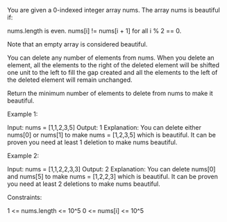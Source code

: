 You are given a 0-indexed integer array nums. The array nums is beautiful
if:


nums.length is even.
nums[i] != nums[i + 1] for all i % 2 == 0.


Note that an empty array is considered beautiful.

You can delete any number of elements from nums. When you delete an element,
all the elements to the right of the deleted element will be shifted one unit
to the left to fill the gap created and all the elements to the left of the
deleted element will remain unchanged.

Return the minimum number of elements to delete from nums to make it
beautiful.


Example 1:


Input: nums = [1,1,2,3,5]
Output: 1
Explanation: You can delete either nums[0] or nums[1] to make nums =
[1,2,3,5] which is beautiful. It can be proven you need at least 1 deletion
to make nums beautiful.


Example 2:


Input: nums = [1,1,2,2,3,3]
Output: 2
Explanation: You can delete nums[0] and nums[5] to make nums = [1,2,2,3]
which is beautiful. It can be proven you need at least 2 deletions to make
nums beautiful.



Constraints:


1 <= nums.length <= 10^5
0 <= nums[i] <= 10^5




